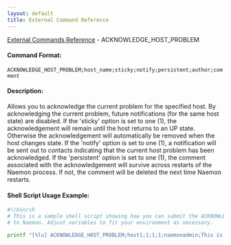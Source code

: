 ```yaml
---
layout: default
title: External Command Reference
---
```


<!--
************************************************
* AUTO GENERATED PAGE - USE ./update SCRIPT
************************************************
-->

<span class="glyphicon glyphicon-arrow-up"></span><a href="index.html"> External Commands Reference</a> - ACKNOWLEDGE_HOST_PROBLEM<br>


#### Command Format:

`ACKNOWLEDGE_HOST_PROBLEM;host_name;sticky;notify;persistent;author;comment`

#### Description:

Allows you to acknowledge the current problem for the specified host. By acknowledging the current problem, future notifications (for the same host state) are disabled. If the 'sticky' option is set to one (1), the acknowledgement will remain until the host returns to an UP state. Otherwise the acknowledgement will automatically be removed when the host changes state. If the 'notify' option is set to one (1), a notification will be sent out to contacts indicating that the current host problem has been acknowledged. If the 'persistent' option is set to one (1), the comment associated with the acknowledgement will survive across restarts of the Naemon process. If not, the comment will be deleted the next time Naemon restarts.

#### Shell Script Usage Example:

```sh
#!/bin/sh
# This is a sample shell script showing how you can submit the ACKNOWLEDGE_HOST_PROBLEM command
# to Naemon. Adjust variables to fit your environment as necessary.

printf "[%lu] ACKNOWLEDGE_HOST_PROBLEM;host1;1;1;1;naemonadmin;This is an example comment.\n" `date +%s` > /var/lib/naemon/naemon.cmd
```



